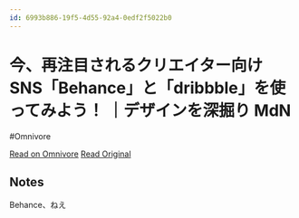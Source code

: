 ```yaml
---
id: 6993b886-19f5-4d55-92a4-0edf2f5022b0
---
```


# 今、再注目されるクリエイター向けSNS「Behance」と「dribbble」を使ってみよう！ ｜デザインを深掘り MdN
#Omnivore

[Read on Omnivore](https://omnivore.app/me/sns-behance-dribbble-md-n-190918041d1)
[Read Original](https://www.mdn.co.jp/web/helpful_tips/6615)

## Notes

Behance、ねえ

